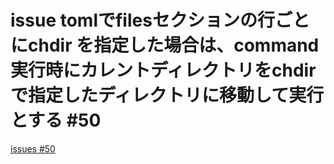 # issue tomlでfilesセクションの行ごとにchdir を指定した場合は、command実行時にカレントディレクトリをchdirで指定したディレクトリに移動して実行とする #50
[issues #50](https://github.com/cat2151/cat-file-watcher/issues/50)



